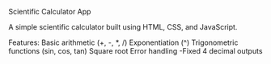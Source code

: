 Scientific Calculator App

A simple scientific calculator built using HTML, CSS, and JavaScript.

Features:
Basic arithmetic (+, -, *, /)
Exponentiation (^)
Trigonometric functions (sin, cos, tan)
Square root
Error handling
-Fixed 4 decimal outputs

